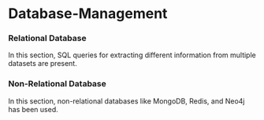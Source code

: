 # Database-Management 

### Relational Database
In this section, SQL queries for extracting different information from multiple datasets are present.

### Non-Relational Database
In this section, non-relational databases like MongoDB, Redis, and Neo4j has been used. 
